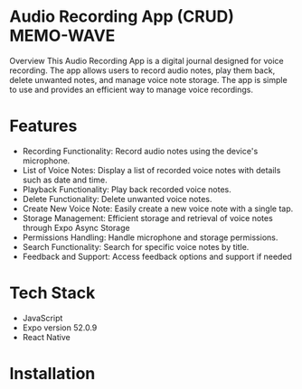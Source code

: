 # Audio Recording App (CRUD) MEMO-WAVE
Overview
This Audio Recording App is a digital journal designed for voice recording. The app allows users to record audio notes, play them back, delete unwanted notes, and manage voice note storage. The app is simple to use and provides an efficient way to manage voice recordings.

# Features
- Recording Functionality: Record audio notes using the device's microphone.
- List of Voice Notes: Display a list of recorded voice notes with details such as date and time.
- Playback Functionality: Play back recorded voice notes.
- Delete Functionality: Delete unwanted voice notes.
- Create New Voice Note: Easily create a new voice note with a single tap.
- Storage Management: Efficient storage and retrieval of voice notes through Expo Async Storage
- Permissions Handling: Handle microphone and storage permissions.
- Search Functionality: Search for specific voice notes by title.
- Feedback and Support: Access feedback options and support if needed

# Tech Stack
- JavaScript
- Expo version 52.0.9
- React Native

# Installation
